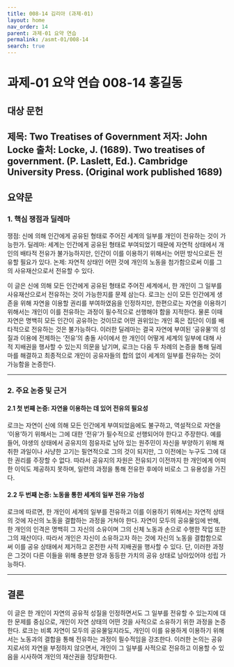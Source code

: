 ```yaml
---
title: 008-14 김리아 (과제-01)
layout: home
nav_order: 14
parent: 과제-01 요약 연습
permalink: /asmt-01/008-14
search: true
---
```


# 과제-01 요약 연습 008-14 홍길동 

## 대상 문헌  
**제목**: Two Treatises of Government
**저자**: John Locke
**출처**: Locke, J. (1689). Two treatises of government. (P. Laslett, Ed.). Cambridge University Press. (Original work published 1689)
---

## 요약문  

### 1. 핵심 쟁점과 딜레마

쟁점: 신에 의해 인간에게 공유된 형태로 주어진 세계의 일부를 개인이 전유하는 것이 가능한가.
딜레마: 세계는 인간에게 공유된 형태로 부여되었기 때문에 자연적 상태에서 개인의 배타적 전유가 불가능하지만, 인간이 이를 이용하기 위해서는 어떤 방식으로든 전유할 필요가 있다.
논제: 자연적 상태인 어떤 것에 개인의 노동을 첨가함으로써 이를 그의 사유재산으로서 전유할 수 있다.

 
이 글은 신에 의해 모든 인간에게 공유된 형태로 주어진 세계에서, 한 개인이 그 일부를 사유재산으로서 전유하는 것이 가능한지를 문제 삼는다. 로크는 신이 모든 인간에게 생존을 위해 자연을 이용할 권리를 부여하였음을 인정하지만, 한편으로는 자연을 이용하기 위해서는 개인이 이를 전유하는 과정이 필수적으로 선행해야 함을 지적한다. 물론 이때 자연은 명백히 모든 인간이 공유하는 것이므로 어떤 권위있는 개인 혹은 집단이 이를 배타적으로 전유하는 것은 불가능하다. 이러한 딜레마는 결국 자연에 부여된 ‘공유물’의 성질과 이용에 전제하는 ‘전유’의 충돌 사이에서 한 개인이 어떻게 세계의 일부에 대해 사적 지배권을 행사할 수 있는지 의문을 남기며, 로크는 다음 두 차례의 논증을 통해 딜레마를 해결하고 최종적으로 개인이 공유자들의 합의 없이 세계의 일부를 전유하는 것이 가능함을 논증한다. 

---

### 2. 주요 논증 및 근거  

#### 2.1 첫 번째 논증: 자연을 이용하는 데 있어 전유의 필요성
로크는 자연이 신에 의해 모든 인간에게 부여되었음에도 불구하고, 역설적으로 자연을 ‘이용’하기 위해서는 그에 대한 ‘전유’가 필수적으로 선행되어야 한다고 주장한다. 예를 들어, 야생의 상태에서 공유지의 점유자로 남아 있는 원주민이 자신을 부양하기 위해 채취한 과일이나 사냥한 고기는 필연적으로 그의 것이 되지만, 그 이전에는 누구도 그에 대한 권리를 주장할 수 없다. 따라서 공유지의 자원은 전유되기 이전까지 한 개인에게 어떠한 이익도 제공하지 못하며, 일련의 과정을 통해 전유한 후에야 비로소 그 유용성을 가진다.

#### 2.2 두 번째 논증: 노동을 통한 세계의 일부 전유 가능성
로크에 따르면, 한 개인이 세계의 일부를 전유하고 이를 이용하기 위해서는 자연적 상태의 것에 자신의 노동을 결합하는 과정을 거쳐야 한다. 자연이 모두의 공유물임에 반해, 한 개인의 인격은 명백히 그 자신의 소유이며 그의 신체 노동과 손으로 수행한 작업 또한 그의 재산이다. 따라서 개인은 자신이 소유하고자 하는 것에 자신의 노동을 결합함으로써 이를 공유 상태에서 제거하고 온전한 사적 지배권을 행사할 수 있다. 단, 이러한 과정은 그것이 다른 이들을 위해 충분한 양과 동등한 가치의 공유 상태로 남아있어야 성립 가능하다. 

---

## 결론  
이 글은 한 개인이 자연의 공유적 성질을 인정하면서도 그 일부를 전유할 수 있는지에 대한 문제를 중심으로, 개인이 자연 상태의 어떤 것을 사적으로 소유하기 위한 과정을 논증한다. 로크는 비록 자연이 모두의 공유물일지라도, 개인이 이를 유용하게 이용하기 위해서는 노동과의 결합을 통해 전유하는 과정이 필수적임을 강조한다. 이러한 논의는 공유지로서의 자연을 부정하지 않으면서, 개인이 그 일부를 사적으로 전유하고 이용할 수 있음을 시사하여 개인의 재산권을 정당화한다.
